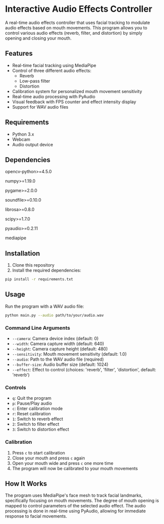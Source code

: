 # Interactive Audio Effects Controller

A real-time audio effects controller that uses facial tracking to modulate audio effects based on mouth movements. This program allows you to control various audio effects (reverb, filter, and distortion) by simply opening and closing your mouth.

## Features

- Real-time facial tracking using MediaPipe
- Control of three different audio effects:
  - Reverb
  - Low-pass filter
  - Distortion
- Calibration system for personalized mouth movement sensitivity
- Real-time audio processing with PyAudio
- Visual feedback with FPS counter and effect intensity display
- Support for WAV audio files

## Requirements

- Python 3.x
- Webcam
- Audio output device

## Dependencies
opencv-python>=4.5.0

numpy>=1.19.0

pygame>=2.0.0

soundfile>=0.10.0

librosa>=0.8.0

scipy>=1.7.0

pyaudio>=0.2.11

mediapipe


## Installation

1. Clone this repository
2. Install the required dependencies:
```bash
pip install -r requirements.txt
```

## Usage

Run the program with a WAV audio file:

```bash
python main.py --audio path/to/your/audio.wav
```

### Command Line Arguments

- `--camera`: Camera device index (default: 0)
- `--width`: Camera capture width (default: 640)
- `--height`: Camera capture height (default: 480)
- `--sensitivity`: Mouth movement sensitivity (default: 1.0)
- `--audio`: Path to the WAV audio file (required)
- `--buffer-size`: Audio buffer size (default: 1024)
- `--effect`: Effect to control (choices: 'reverb', 'filter', 'distortion', default: 'reverb')

### Controls

- `q`: Quit the program
- `p`: Pause/Play audio
- `c`: Enter calibration mode
- `r`: Reset calibration
- `1`: Switch to reverb effect
- `2`: Switch to filter effect
- `3`: Switch to distortion effect

### Calibration

1. Press `c` to start calibration
2. Close your mouth and press `c` again
3. Open your mouth wide and press `c` one more time
4. The program will now be calibrated to your mouth movements

## How It Works

The program uses MediaPipe's face mesh to track facial landmarks, specifically focusing on mouth movements. The degree of mouth opening is mapped to control parameters of the selected audio effect. The audio processing is done in real-time using PyAudio, allowing for immediate response to facial movements.
